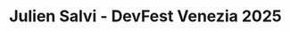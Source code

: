 ---
title: "Julien Salvi - DevFest Venezia 2025"
name: "Julien Salvi"
photo: "/images/speakers/julien-salvi.webp"
bio: "With over a decade in the Android world, I've lived the fast-paced startup life in California before returning to France. Today, I'm leading and managing the Android team at Aircall, where we're building the best phone system for modern businesses.

Beyond Android, I'm passionate about backend development with Kotlin and exploring the possibilities of AR/VR. In 2021, I was honored to become an Android GDE—continuing my mission to share knowledge and grow alongside the amazing Android community.

Outside of work, you'll find me traveling the globe or on the hunt for the perfect IPA."
jobTitle: Lead Android Engineer @ Aircall
twitter: "https://twitter.com/JulienSalvi"
linkedin: "https://www.linkedin.com/in/salvijulien/"
website: ""
featured: false
lang: eng
presentation:
    title: "You, me and Firebase Studio 🔥"
    abstract: "Imagine prototyping an app in minutes, not days! Firebase Studio, powered by AI, makes this a reality 🚀

After a short introduction, we'll jump on the studio to live code together a full-stack application (frontend & backend) to showcase the capabilities of the tool and have a working demo by the end of this talk.

How quickly we can prototype an app idea? What's the limitations? Is vibe-coding enough to build an app with Firebase Studio? We'll find out after this live session."
---